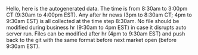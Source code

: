 Hello, here is the autogenerated data. The time is from 8:30am to 3:00pm CT (9:30am to 4:00pm EST). Any after hr news (3pm to 8:30am CT; 4pm to 9:30am EST) is all collected at the time step 8:30am. No file should be modified during business hr (9:30am to 4pm EST) in case it disrupts auto server run. Files can be modified after hr (4pm to 9:30am EST) and push back to the git with the same format before next market open (before 9:30am EST).


